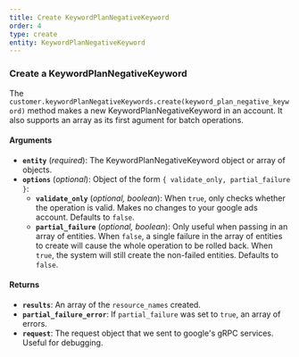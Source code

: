 ```yaml
---
title: Create KeywordPlanNegativeKeyword
order: 4
type: create
entity: KeywordPlanNegativeKeyword
---
```


### Create a KeywordPlanNegativeKeyword

The `customer.keywordPlanNegativeKeywords.create(keyword_plan_negative_keyword)` method makes a new KeywordPlanNegativeKeyword in an account. It also supports an array as its first agument for batch operations.

#### Arguments

- **`entity`** (_required_): The KeywordPlanNegativeKeyword object or array of objects.
- **`options`** (_optional_): Object of the form `{ validate_only, partial_failure }`:
  - **`validate_only`** (_optional, boolean_): When `true`, only checks whether the operation is valid. Makes no changes to your google ads account. Defaults to `false`.
  - **`partial_failure`** (_optional, boolean_): Only useful when passing in an array of entities. When `false`, a single failure in the array of entities to create will cause the whole operation to be rolled back. When `true`, the system will still create the non-failed entities. Defaults to `false`.

#### Returns

- **`results`**: An array of the `resource_names` created.
- **`partial_failure_error`**: If `partial_failure` was set to `true`, an array of errors.
- **`request`**: The request object that we sent to google's gRPC services. Useful for debugging.

